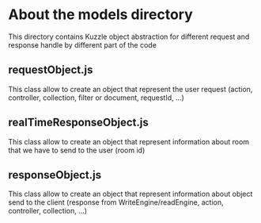 # About the models directory

This directory contains Kuzzle object abstraction for different request and response handle by different part of the code


## requestObject.js
This class allow to create an object that represent the user request (action, controller, collection, filter or document, requestId, ...)

## realTimeResponseObject.js
This class allow to create an object that represent information about room that we have to send to the user (room id)

## responseObject.js
This class allow to create an object that represent information about object send to the client (response from WriteEngine/readEngine, action, controller, collection, ...)